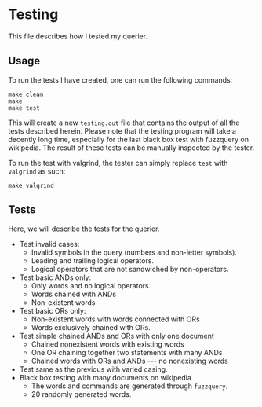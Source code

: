 # Testing
This file describes how I tested my querier.
## Usage
To run the tests I have created, one can run the following commands:
```
make clean
make 
make test
```
This will create a new `testing.out` file that contains the output of all the
tests described herein. Please note that the testing program will take a 
decently long time, especially for the last black box test with fuzzquery on
wikipedia. The result of these tests can be manually inspected by the 
tester.

To run the test with valgrind, the tester can simply replace `test` with 
`valgrind` as such:
```
make valgrind
```

## Tests
Here, we will describe the tests for the querier.
- Test invalid cases:
  - Invalid symbols in the query (numbers and non-letter symbols).
  - Leading and trailing logical operators.
  - Logical operators that are not sandwiched by non-operators.
- Test basic ANDs only:
  - Only words and no logical operators.
  - Words chained with ANDs
  - Non-existent words
- Test basic ORs only:
  - Non-existent words with words connected with ORs
  - Words exclusively chained with ORs.
- Test simple chained ANDs and ORs with only one document
  - Chained nonexistent words with existing words
  - One OR chaining together two statements with many ANDs
  - Chained words with ORs and ANDs --- no nonexisting words
- Test same as the previous with varied casing.
- Black box testing with many documents on wikipedia
  - The words and commands are generated through `fuzzquery`.
  - 20 randomly generated words.
